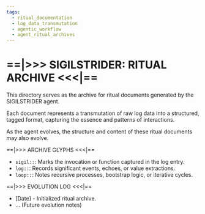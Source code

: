 ```yaml
---
tags:
  - ritual_documentation
  - log_data_transmutation
  - agentic_workflow
  - agent_ritual_archives
---
```

# ==|>>> SIGILSTRIDER: RITUAL ARCHIVE <<<|==

This directory serves as the archive for ritual documents generated by the SIGILSTRIDER agent.

Each document represents a transmutation of raw log data into a structured, tagged format, capturing the essence and patterns of interactions.

As the agent evolves, the structure and content of these ritual documents may also evolve.

==|>>> ARCHIVE GLYPHS <<<|==

*   `sigil::`: Marks the invocation or function captured in the log entry.
*   `log::`: Records significant events, echoes, or value extractions.
*   `loop::`: Notes recursive processes, bootstrap logic, or iterative cycles.

==|>>> EVOLUTION LOG <<<|==

*   [Date] - Initialized ritual archive.
*   ... (Future evolution notes)
